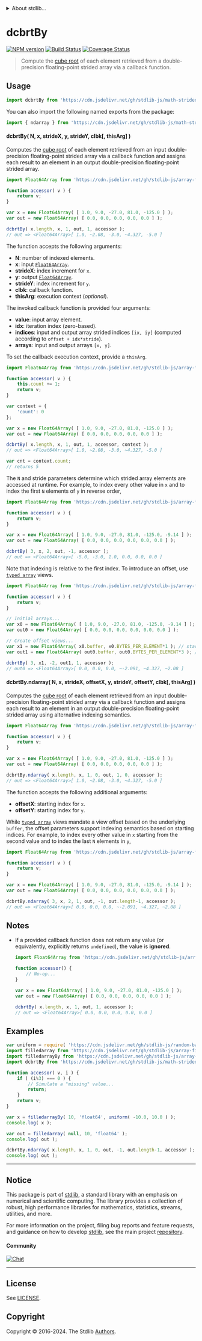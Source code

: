 <!--

@license Apache-2.0

Copyright (c) 2022 The Stdlib Authors.

Licensed under the Apache License, Version 2.0 (the "License");
you may not use this file except in compliance with the License.
You may obtain a copy of the License at

   http://www.apache.org/licenses/LICENSE-2.0

Unless required by applicable law or agreed to in writing, software
distributed under the License is distributed on an "AS IS" BASIS,
WITHOUT WARRANTIES OR CONDITIONS OF ANY KIND, either express or implied.
See the License for the specific language governing permissions and
limitations under the License.

-->

<!-- lint disable maximum-heading-length -->


<details>
  <summary>
    About stdlib...
  </summary>
  <p>We believe in a future in which the web is a preferred environment for numerical computation. To help realize this future, we've built stdlib. stdlib is a standard library, with an emphasis on numerical and scientific computation, written in JavaScript (and C) for execution in browsers and in Node.js.</p>
  <p>The library is fully decomposable, being architected in such a way that you can swap out and mix and match APIs and functionality to cater to your exact preferences and use cases.</p>
  <p>When you use stdlib, you can be absolutely certain that you are using the most thorough, rigorous, well-written, studied, documented, tested, measured, and high-quality code out there.</p>
  <p>To join us in bringing numerical computing to the web, get started by checking us out on <a href="https://github.com/stdlib-js/stdlib">GitHub</a>, and please consider <a href="https://opencollective.com/stdlib">financially supporting stdlib</a>. We greatly appreciate your continued support!</p>
</details>

# dcbrtBy

[![NPM version][npm-image]][npm-url] [![Build Status][test-image]][test-url] [![Coverage Status][coverage-image]][coverage-url] <!-- [![dependencies][dependencies-image]][dependencies-url] -->

> Compute the [cube root][@stdlib/math/base/special/cbrt] of each element retrieved from a double-precision floating-point strided array via a callback function.

<section class="intro">

</section>

<!-- /.intro -->



<section class="usage">

## Usage

```javascript
import dcbrtBy from 'https://cdn.jsdelivr.net/gh/stdlib-js/math-strided-special-dcbrt-by@deno/mod.js';
```

You can also import the following named exports from the package:

```javascript
import { ndarray } from 'https://cdn.jsdelivr.net/gh/stdlib-js/math-strided-special-dcbrt-by@deno/mod.js';
```

#### dcbrtBy( N, x, strideX, y, strideY, clbk\[, thisArg] )

Computes the [cube root][@stdlib/math/base/special/cbrt] of each element retrieved from an input double-precision floating-point strided array via a callback function and assigns each result to an element in an output double-precision floating-point strided array.

```javascript
import Float64Array from 'https://cdn.jsdelivr.net/gh/stdlib-js/array-float64@deno/mod.js';

function accessor( v ) {
    return v;
}

var x = new Float64Array( [ 1.0, 9.0, -27.0, 81.0, -125.0 ] );
var out = new Float64Array( [ 0.0, 0.0, 0.0, 0.0, 0.0 ] );

dcbrtBy( x.length, x, 1, out, 1, accessor );
// out => <Float64Array>[ 1.0, ~2.08, -3.0, ~4.327, -5.0 ]
```

The function accepts the following arguments:

-   **N**: number of indexed elements.
-   **x**: input [`Float64Array`][@stdlib/array/float64].
-   **strideX**: index increment for `x`.
-   **y**: output [`Float64Array`][@stdlib/array/float64].
-   **strideY**: index increment for `y`.
-   **clbk**: callback function.
-   **thisArg**: execution context (_optional_).

The invoked callback function is provided four arguments:

-   **value**: input array element.
-   **idx**: iteration index (zero-based).
-   **indices**: input and output array strided indices `[ix, iy]` (computed according to `offset + idx*stride`).
-   **arrays**: input and output arrays `[x, y]`.

To set the callback execution context, provide a `thisArg`.

```javascript
import Float64Array from 'https://cdn.jsdelivr.net/gh/stdlib-js/array-float64@deno/mod.js';

function accessor( v ) {
    this.count += 1;
    return v;
}

var context = {
    'count': 0
};

var x = new Float64Array( [ 1.0, 9.0, -27.0, 81.0, -125.0 ] );
var out = new Float64Array( [ 0.0, 0.0, 0.0, 0.0, 0.0 ] );

dcbrtBy( x.length, x, 1, out, 1, accessor, context );
// out => <Float64Array>[ 1.0, ~2.08, -3.0, ~4.327, -5.0 ]

var cnt = context.count;
// returns 5
```

The `N` and stride parameters determine which strided array elements are accessed at runtime. For example, to index every other value in `x` and to index the first `N` elements of `y` in reverse order,

```javascript
import Float64Array from 'https://cdn.jsdelivr.net/gh/stdlib-js/array-float64@deno/mod.js';

function accessor( v ) {
    return v;
}

var x = new Float64Array( [ 1.0, 9.0, -27.0, 81.0, -125.0, -9.14 ] );
var out = new Float64Array( [ 0.0, 0.0, 0.0, 0.0, 0.0, 0.0 ] );

dcbrtBy( 3, x, 2, out, -1, accessor );
// out => <Float64Array>[ -5.0, -3.0, 1.0, 0.0, 0.0, 0.0 ]
```

Note that indexing is relative to the first index. To introduce an offset, use [`typed array`][@stdlib/array/float64] views.

```javascript
import Float64Array from 'https://cdn.jsdelivr.net/gh/stdlib-js/array-float64@deno/mod.js';

function accessor( v ) {
    return v;
}

// Initial arrays...
var x0 = new Float64Array( [ 1.0, 9.0, -27.0, 81.0, -125.0, -9.14 ] );
var out0 = new Float64Array( [ 0.0, 0.0, 0.0, 0.0, 0.0, 0.0 ] );

// Create offset views...
var x1 = new Float64Array( x0.buffer, x0.BYTES_PER_ELEMENT*1 ); // start at 2nd element
var out1 = new Float64Array( out0.buffer, out0.BYTES_PER_ELEMENT*3 ); // start at 4th element

dcbrtBy( 3, x1, -2, out1, 1, accessor );
// out0 => <Float64Array>[ 0.0, 0.0, 0.0, ~-2.091, ~4.327, ~2.08 ]
```

#### dcbrtBy.ndarray( N, x, strideX, offsetX, y, strideY, offsetY, clbk\[, thisArg] )

Computes the [cube root][@stdlib/math/base/special/cbrt] of each element retrieved from an input double-precision floating-point strided array via a callback function and assigns each result to an element in an output double-precision floating-point strided array using alternative indexing semantics.

```javascript
import Float64Array from 'https://cdn.jsdelivr.net/gh/stdlib-js/array-float64@deno/mod.js';

function accessor( v ) {
    return v;
}

var x = new Float64Array( [ 1.0, 9.0, -27.0, 81.0, -125.0 ] );
var out = new Float64Array( [ 0.0, 0.0, 0.0, 0.0, 0.0 ] );

dcbrtBy.ndarray( x.length, x, 1, 0, out, 1, 0, accessor );
// out => <Float64Array>[ 1.0, ~2.08, -3.0, ~4.327, -5.0 ]
```

The function accepts the following additional arguments:

-   **offsetX**: starting index for `x`.
-   **offsetY**: starting index for `y`.

While [`typed array`][@stdlib/array/float64] views mandate a view offset based on the underlying `buffer`, the offset parameters support indexing semantics based on starting indices. For example, to index every other value in `x` starting from the second value and to index the last `N` elements in `y`,

```javascript
import Float64Array from 'https://cdn.jsdelivr.net/gh/stdlib-js/array-float64@deno/mod.js';

function accessor( v ) {
    return v;
}

var x = new Float64Array( [ 1.0, 9.0, -27.0, 81.0, -125.0, -9.14 ] );
var out = new Float64Array( [ 0.0, 0.0, 0.0, 0.0, 0.0, 0.0 ] );

dcbrtBy.ndarray( 3, x, 2, 1, out, -1, out.length-1, accessor );
// out => <Float64Array>[ 0.0, 0.0, 0.0, ~-2.091, ~4.327, ~2.08 ]
```

</section>

<!-- /.usage -->

<section class="notes">

## Notes

-   If a provided callback function does not return any value (or equivalently, explicitly returns `undefined`), the value is **ignored**.

    ```javascript
    import Float64Array from 'https://cdn.jsdelivr.net/gh/stdlib-js/array-float64@deno/mod.js';

    function accessor() {
        // No-op...
    }

    var x = new Float64Array( [ 1.0, 9.0, -27.0, 81.0, -125.0 ] );
    var out = new Float64Array( [ 0.0, 0.0, 0.0, 0.0, 0.0 ] );

    dcbrtBy( x.length, x, 1, out, 1, accessor );
    // out => <Float64Array>[ 0.0, 0.0, 0.0, 0.0, 0.0 ]
    ```

</section>

<!-- /.notes -->

<section class="examples">

## Examples

<!-- eslint no-undef: "error" -->

```javascript
var uniform = require( 'https://cdn.jsdelivr.net/gh/stdlib-js/random-base-uniform' ).factory;
import filledarray from 'https://cdn.jsdelivr.net/gh/stdlib-js/array-filled@deno/mod.js';
import filledarrayBy from 'https://cdn.jsdelivr.net/gh/stdlib-js/array-filled-by@deno/mod.js';
import dcbrtBy from 'https://cdn.jsdelivr.net/gh/stdlib-js/math-strided-special-dcbrt-by@deno/mod.js';

function accessor( v, i ) {
    if ( (i%3) === 0 ) {
        // Simulate a "missing" value...
        return;
    }
    return v;
}

var x = filledarrayBy( 10, 'float64', uniform( -10.0, 10.0 ) );
console.log( x );

var out = filledarray( null, 10, 'float64' );
console.log( out );

dcbrtBy.ndarray( x.length, x, 1, 0, out, -1, out.length-1, accessor );
console.log( out );
```

</section>

<!-- /.examples -->

<!-- Section for related `stdlib` packages. Do not manually edit this section, as it is automatically populated. -->

<section class="related">

</section>

<!-- /.related -->

<!-- Section for all links. Make sure to keep an empty line after the `section` element and another before the `/section` close. -->


<section class="main-repo" >

* * *

## Notice

This package is part of [stdlib][stdlib], a standard library with an emphasis on numerical and scientific computing. The library provides a collection of robust, high performance libraries for mathematics, statistics, streams, utilities, and more.

For more information on the project, filing bug reports and feature requests, and guidance on how to develop [stdlib][stdlib], see the main project [repository][stdlib].

#### Community

[![Chat][chat-image]][chat-url]

---

## License

See [LICENSE][stdlib-license].


## Copyright

Copyright &copy; 2016-2024. The Stdlib [Authors][stdlib-authors].

</section>

<!-- /.stdlib -->

<!-- Section for all links. Make sure to keep an empty line after the `section` element and another before the `/section` close. -->

<section class="links">

[npm-image]: http://img.shields.io/npm/v/@stdlib/math-strided-special-dcbrt-by.svg
[npm-url]: https://npmjs.org/package/@stdlib/math-strided-special-dcbrt-by

[test-image]: https://github.com/stdlib-js/math-strided-special-dcbrt-by/actions/workflows/test.yml/badge.svg?branch=v0.2.2
[test-url]: https://github.com/stdlib-js/math-strided-special-dcbrt-by/actions/workflows/test.yml?query=branch:v0.2.2

[coverage-image]: https://img.shields.io/codecov/c/github/stdlib-js/math-strided-special-dcbrt-by/main.svg
[coverage-url]: https://codecov.io/github/stdlib-js/math-strided-special-dcbrt-by?branch=main

<!--

[dependencies-image]: https://img.shields.io/david/stdlib-js/math-strided-special-dcbrt-by.svg
[dependencies-url]: https://david-dm.org/stdlib-js/math-strided-special-dcbrt-by/main

-->

[chat-image]: https://img.shields.io/gitter/room/stdlib-js/stdlib.svg
[chat-url]: https://app.gitter.im/#/room/#stdlib-js_stdlib:gitter.im

[stdlib]: https://github.com/stdlib-js/stdlib

[stdlib-authors]: https://github.com/stdlib-js/stdlib/graphs/contributors

[umd]: https://github.com/umdjs/umd
[es-module]: https://developer.mozilla.org/en-US/docs/Web/JavaScript/Guide/Modules

[deno-url]: https://github.com/stdlib-js/math-strided-special-dcbrt-by/tree/deno
[deno-readme]: https://github.com/stdlib-js/math-strided-special-dcbrt-by/blob/deno/README.md
[umd-url]: https://github.com/stdlib-js/math-strided-special-dcbrt-by/tree/umd
[umd-readme]: https://github.com/stdlib-js/math-strided-special-dcbrt-by/blob/umd/README.md
[esm-url]: https://github.com/stdlib-js/math-strided-special-dcbrt-by/tree/esm
[esm-readme]: https://github.com/stdlib-js/math-strided-special-dcbrt-by/blob/esm/README.md
[branches-url]: https://github.com/stdlib-js/math-strided-special-dcbrt-by/blob/main/branches.md

[stdlib-license]: https://raw.githubusercontent.com/stdlib-js/math-strided-special-dcbrt-by/main/LICENSE

[@stdlib/array/float64]: https://github.com/stdlib-js/array-float64/tree/deno

[@stdlib/math/base/special/cbrt]: https://github.com/stdlib-js/math-base-special-cbrt/tree/deno

</section>

<!-- /.links -->
